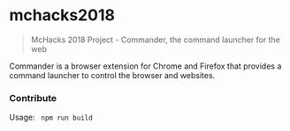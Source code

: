 # mchacks2018
> McHacks 2018 Project - Commander, the command launcher for the web

Commander is a browser extension for Chrome and Firefox that provides a command launcher to control the browser and websites.

### Contribute
Usage:
` npm run build`

